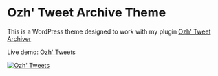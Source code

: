 # Ozh' Tweet Archive Theme

This is a WordPress theme designed to work with my plugin [Ozh' Tweet Archiver](http://planetozh.com/blog/my-projects/ozh-tweet-archiver-backup-twitter-with-wordpress/)

Live demo: [Ozh' Tweets](http://planetozh.com/tweets/)

[![Ozh' Tweets](https://raw.githubusercontent.com/ozh/ozh-tweet-archive-theme/master/screenshot.png)](http://planetozh.com/tweets/)